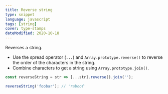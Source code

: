 ```yaml
---
title: Reverse string
type: snippet
language: javascript
tags: [string]
cover: type-stamps
dateModified: 2020-10-18
---
```


Reverses a string.

- Use the spread operator (`...`) and `Array.prototype.reverse()` to reverse the order of the characters in the string.
- Combine characters to get a string using `Array.prototype.join()`.

```js
const reverseString = str => [...str].reverse().join('');
```

```js
reverseString('foobar'); // 'raboof'
```
